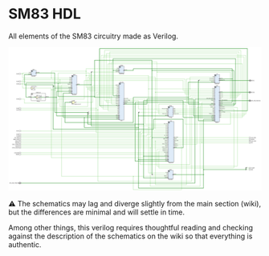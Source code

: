 # SM83 HDL

All elements of the SM83 circuitry made as Verilog.

![sm83](Design/sm83.png)

:warning: The schematics may lag and diverge slightly from the main section (wiki), but the differences are minimal and will settle in time.

Among other things, this verilog requires thoughtful reading and checking against the description of the schematics on the wiki so that everything is authentic.
